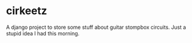 cirkeetz
========

A django project to store some stuff about guitar stompbox circuits. Just a stupid idea I had this morning.